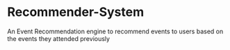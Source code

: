 # Recommender-System
An Event Recommendation engine to recommend events to users based on the events they attended previously
